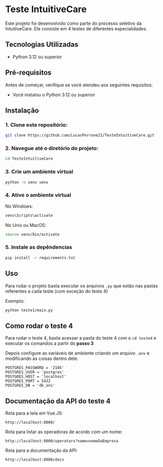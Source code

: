 # Teste IntuitiveCare

Este projeto foi desenvolvido como parte do processo seletivo da IntuitiveCare. Ele consiste em 4 testes de diferentes especialidades.

## Tecnologias Utilizadas

- Python 3.12 ou superior

## Pré-requisitos

Antes de começar, verifique se você atendeu aos seguintes requisitos:

- Você instalou o Python 3.12 ou superior

## Instalação

### 1. Clone este repositório:

   ```bash
   git clone https://github.com/LucasPerrone21/TesteIntuitiveCare.git
   ```
### 2. Navegue até o diretório do projeto:

```bash
cd TesteIntuitiveCare
```
  
### 3. Crie um ambiente virtual

```bash
python -m venv venv
```

### 4. Ative o ambiente virtual

No Windows:
```bash
venv\Scripts\activate
```

No Unix ou MacOS:
```bash
source venv/bin/activate
```

### 5. Instale as depêndencias
```bash
pip install -r requirements.txt
```

## Uso

Para rodar o projeto basta executar os arquivos ```.py``` que estão nas pastas referentes a cada teste (com exceção do teste 4)

Exemplo:

```bash
python teste1/main.py
```
## Como rodar o teste 4

Para rodar o teste 4, basta acessar a pasta do teste 4 com o ```cd teste4``` e executar os comandos a partir do **passo 3**

Depois configure as variáveis de ambiente criando um arquivo ```.env``` e modificando as coisas dentro dele:
```env
POSTGRES_PASSWORD = '2105'
POSTGRES_USER = 'postgres'
POSTGRES_HOST = 'localhost'
POSTGRES_PORT = 5432
POSTGRES_DB = 'db_ans'
```

## Documentação da API do teste 4

Rota para a tela em Vue.JS:
```
http://localhost:8000/
```

Rota para listar as operadoras de acordo com um nome:

```
http://localhost:8000/operators?name=nomeDaEmpresa
```

Rota para a documentação da API:

```
http://localhost:8000/docs
```



